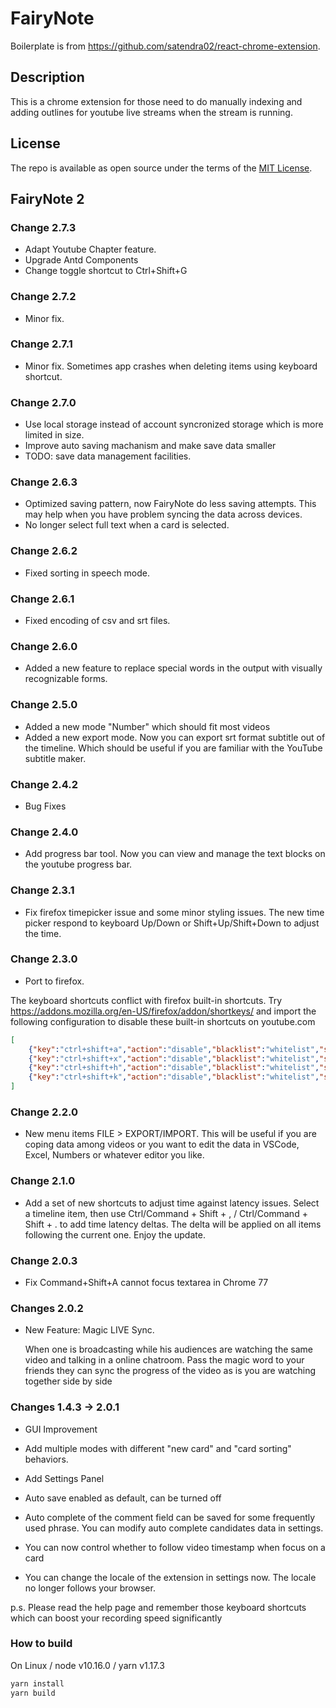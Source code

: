 # FairyNote

Boilerplate is from https://github.com/satendra02/react-chrome-extension.

## Description

This is a chrome extension for those need to do manually indexing and adding outlines for youtube live streams when the stream is running.

## License

The repo is available as open source under the terms of the [MIT License](http://opensource.org/licenses/MIT).

## FairyNote 2

### Change 2.7.3

- Adapt Youtube Chapter feature.
- Upgrade Antd Components
- Change toggle shortcut to Ctrl+Shift+G

### Change 2.7.2

- Minor fix.

### Change 2.7.1

- Minor fix. Sometimes app crashes when deleting items using keyboard shortcut.

### Change 2.7.0

- Use local storage instead of account syncronized storage which is more limited in size.
- Improve auto saving machanism and make save data smaller
- TODO: save data management facilities.

### Change 2.6.3

- Optimized saving pattern, now FairyNote do less saving attempts. This may help when you have problem syncing the data across devices.
- No longer select full text when a card is selected.

### Change 2.6.2

- Fixed sorting in speech mode.

### Change 2.6.1

- Fixed encoding of csv and srt files.

### Change 2.6.0

- Added a new feature to replace special words in the output with visually recognizable forms.

### Change 2.5.0

- Added a new mode "Number" which should fit most videos
- Added a new export mode. Now you can export srt format subtitle out of the timeline. Which should be useful if you are familiar with the YouTube subtitle maker.

### Change 2.4.2

- Bug Fixes

### Change 2.4.0

- Add progress bar tool. Now you can view and manage the text blocks on the youtube progress bar.

### Change 2.3.1

- Fix firefox timepicker issue and some minor styling issues. The new time picker respond to keyboard Up/Down or Shift+Up/Shift+Down to adjust the time.

### Change 2.3.0

- Port to firefox.

The keyboard shortcuts conflict with firefox built-in shortcuts. Try https://addons.mozilla.org/en-US/firefox/addon/shortkeys/ and import the following configuration to disable these built-in shortcuts on youtube.com

```json
[
    {"key":"ctrl+shift+a","action":"disable","blacklist":"whitelist","sites":"*youtube.com*","open":false,"exported":true,"sitesArray":["*youtube.com*"],"activeInInputs":true},
    {"key":"ctrl+shift+x","action":"disable","blacklist":"whitelist","sites":"*youtube.com*","open":false,"exported":true,"sitesArray":["*youtube.com*"],"activeInInputs":true},
    {"key":"ctrl+shift+h","action":"disable","blacklist":"whitelist","sites":"*youtube.com*","open":false,"activeInInputs":true,"exported":true,"sitesArray":["*youtube.com*"]},
    {"key":"ctrl+shift+k","action":"disable","blacklist":"whitelist","sites":"*youtube.com*","open":false,"activeInInputs":true,"exported":true,"sitesArray":["*youtube.com*"]}
]
```

### Change 2.2.0

- New menu items FILE > EXPORT/IMPORT. This will be useful if you are coping data among videos or you want to edit the data in VSCode, Excel, Numbers or whatever editor you like.

### Change 2.1.0

- Add a set of new shortcuts to adjust time against latency issues. Select a timeline item, then use Ctrl/Command + Shift + , /  Ctrl/Command + Shift + . to add time latency deltas. The delta will be applied on all items following the current one. Enjoy the update. 

### Change 2.0.3

- Fix Command+Shift+A cannot focus textarea in Chrome 77

### Changes 2.0.2

- New Feature: Magic LIVE Sync.
  
  When one is broadcasting while his audiences are watching the same video and talking in a online chatroom. Pass the magic word to your friends they can sync the progress of the video as is you are watching together side by side

### Changes 1.4.3 -> 2.0.1

- GUI Improvement

- Add multiple modes with different "new card" and "card sorting" behaviors.

- Add Settings Panel

- Auto save enabled as default, can be turned off

- Auto complete of the comment field can be saved for some frequently used phrase. You can modify auto complete candidates data in settings.

- You can now control whether to follow video timestamp when focus on a card

- You can change the locale of the extension in settings now. The locale no longer follows your browser.

p.s. Please read the help page and remember those keyboard shortcuts which can boost your recording speed significantly


### How to build

On Linux / node v10.16.0 / yarn v1.17.3

```bash
yarn install
yarn build
```
